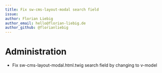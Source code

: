 ```yaml
---
title: Fix sw-cms-layout-modal search field
issue: 
author: Florian Liebig
author_email: hello@florian-liebig.de
author_github: @florianliebig
---
```


# Administration

* Fix sw-cms-layout-modal.html.twig search field by changing to v-model
